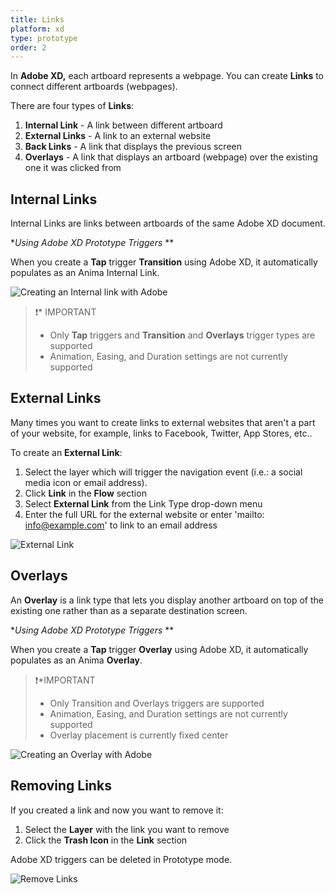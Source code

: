 ```yaml
---
title: Links
platform: xd
type: prototype
order: 2
---
```


In **Adobe XD,** each artboard represents a webpage. You can create **Links** to connect different artboards (webpages).

There are four types of **Links**:

1. **Internal Link** - A link between different artboard 
2. **External Links** - A link to an external website
3. **Back Links** - A link that displays the previous screen
4. **Overlays** - A link that displays an artboard (webpage) over the existing one it was clicked from
 
## Internal Links

Internal Links are links between artboards of the same Adobe XD document.

**Using Adobe XD Prototype Triggers* **

When you create a **Tap** trigger **Transition** using Adobe XD, it automatically populates as an Anima Internal Link.


![Creating an Internal link with Adobe](https://p46.f4.n0.cdn.getcloudapp.com/items/mXuq0DYB/Adobe%20Internal%20Links%402x.png?v=e0cce96a4691d5641f1932fcf095c18f "Creating an Internal link with Adobe Links")

>❗️* IMPORTANT
>- Only **Tap** triggers and **Transition** and **Overlays** trigger types are supported
>- Animation, Easing, and Duration settings are not currently supported

## External Links

Many times you want to create links to external websites that aren't a part of your website, for example,  links to Facebook, Twitter, App Stores, etc..

To create an **External Link**:

1. Select the layer which will trigger the navigation event  (i.e.: a social media icon or email address).
2. Click **Link**  in the **Flow** section
3. Select **External Link** from the Link Type drop-down menu
4. Enter the full URL for the external website or enter 'mailto: info@example.com' to link to an email address

![External Link](https://p46.f4.n0.cdn.getcloudapp.com/items/yAuvdYz1/External%20Link%402x.png?v=6fa5f42492fb6b77ffa0c36880932395  "Creating an External link")

## Overlays
An **Overlay** is a link type that lets you display another artboard on top of the existing one rather than as a separate destination screen.  

**Using Adobe XD Prototype Triggers* **

When you create a **Tap** trigger **Overlay** using Adobe XD, it automatically populates as an Anima **Overlay**.

>❗️*IMPORTANT
>- Only Transition and Overlays triggers are supported
>- Animation, Easing, and Duration settings are not currently supported
>- Overlay placement is currently fixed center

![Creating an Overlay with Adobe](https://p46.f4.n0.cdn.getcloudapp.com/items/9ZuA5KmD/Adobe%20Overlay%402x.png?v=5f4128948476fbce6c88807f662db972 "Creating an Overlay with Adobe")


<!--## Anchor Links

You can create **Links** to a different section in the same artboard (webpage).

To create an **Anchor Link**:
1. Select the layer which will trigger the navigation event*
2. Click **Link**  in the **Flow** section
3. Select **External Link** from the Link Type drop-down menu
4. With your mouse, select the layer that will act as Anchor
5. Click done to apply it.

❗️Note: This does not work with **Group** folders, only **Layers** & **Symbols**

![Anchor Links](http://f.cl.ly/items/2O1v0q192u2C3e263M44/%5B1c51a085b8f3903b1adeeac91771aacb%5D_Screen%20Recording%202019-01-23%20at%2006.25%20PM.gif)
-->

## Removing Links

If you created a link and now you want to remove it:

1. Select the **Layer** with the link you want to remove
2. Click the **Trash Icon** in the **Link** section

Adobe XD triggers can be deleted in Prototype mode.

![Remove Links](https://p46.f4.n0.cdn.getcloudapp.com/items/YEuALpY0/Remove%20Link%402x.png?v=67dd7efa77421dc5fba7f2e7c365dd16)
